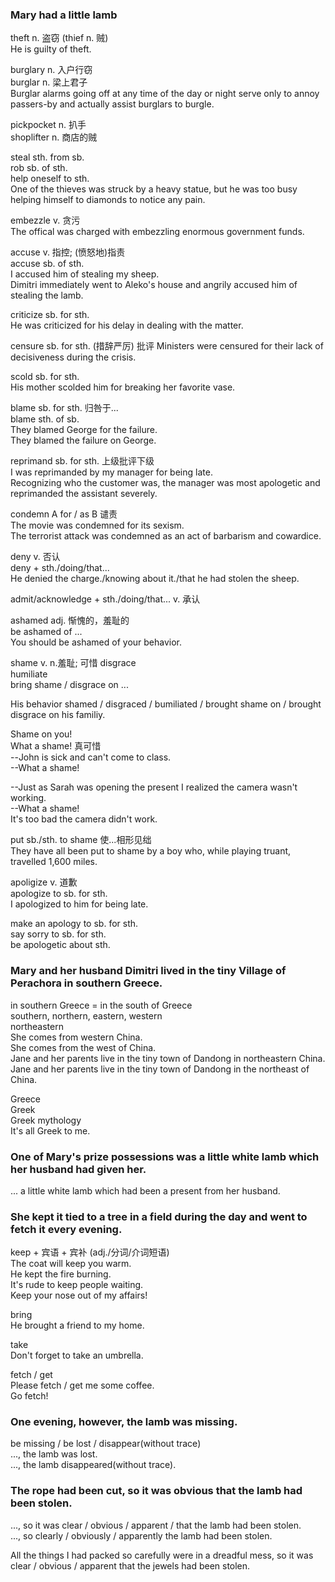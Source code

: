 ### Mary had a little lamb  
theft n. 盗窃 (thief n. 贼)  
He is guilty of theft.  
    
burglary n. 入户行窃  
burglar n. 梁上君子  
Burglar alarms going off at any time of the day or night serve only to annoy passers-by and actually assist burglars to burgle.  
  
pickpocket n. 扒手  
shoplifter n. 商店的贼  
  
steal sth. from sb.  
rob sb. of sth.  
help oneself to sth.  
One of the thieves was struck by a heavy statue, but he was too busy helping himself to diamonds to notice any pain.  
  
embezzle v. 贪污  
The offical was charged with embezzling enormous government funds.  
  
accuse v. 指控; (愤怒地)指责  
accuse sb. of sth.  
I accused him of stealing my sheep.  
Dimitri immediately went to Aleko's house and angrily accused him of stealing the lamb.  
  
criticize sb. for sth.  
He was criticized for his delay in dealing with the matter.  
  
censure sb. for sth. (措辞严厉) 批评
Ministers were censured for their lack of decisiveness during the crisis.  
  
scold sb. for sth.  
His mother scolded him for breaking her favorite vase.  
  
blame sb. for sth. 归咎于...  
blame sth. of sb.  
They blamed George for the failure.  
They blamed the failure on George.  
  
reprimand sb. for sth. 上级批评下级  
I was reprimanded by my manager for being late.  
Recognizing who the customer was, the manager was most apologetic and reprimanded the assistant severely.  
  
condemn A for / as B 谴责  
The movie was condemned for its sexism.  
The terrorist attack was condemned as an act of barbarism and cowardice.  
  
deny v. 否认  
deny + sth./doing/that...  
He denied the charge./knowing about it./that he had stolen the sheep.  
  
admit/acknowledge + sth./doing/that... v. 承认  
  
ashamed adj. 惭愧的，羞耻的  
be ashamed of ...  
You should be ashamed of your behavior.  
  
shame v. n.羞耻; 可惜
disgrace  
humiliate  
bring shame / disgrace on ...  
  
His behavior shamed / disgraced / bumiliated / brought shame on / brought disgrace on his familiy.  
  
Shame on you!  
What a shame! 真可惜  
--John is sick and can't come to class.  
--What a shame!  
  
--Just as Sarah was opening the present I realized the camera wasn't working.  
--What a shame!  
It's too bad the camera didn't work.  
  
put sb./sth. to shame  使...相形见绌  
They have all been put to shame by a boy who, while playing truant, travelled 1,600 miles.  
  
apoligize v. 道歉  
apologize to sb. for sth.  
I apologized to him for being late.  
  
make an apology to sb. for sth.  
say sorry to sb. for sth.  
be apologetic about sth.  
  
### Mary and her husband Dimitri lived in the tiny Village of Perachora in southern Greece.  
in southern Greece = in the south of Greece  
southern, northern, eastern, western  
northeastern    
She comes from western China.  
She comes from the west of China.  
Jane and her parents live in the tiny town of Dandong in northeastern China.  
Jane and her parents live in the tiny town of Dandong in the northeast of China.  
  
Greece  
Greek  
Greek mythology  
It's all Greek to me.  
  
### One of Mary's prize possessions was a little white lamb which her husband had given her.  
... a little white lamb which had been a present from her husband.  

### She kept it tied to a tree in a field during the day and went to fetch it every evening.  
  
keep + 宾语 + 宾补 (adj./分词/介词短语)  
The coat will keep you warm.  
He kept the fire burning.  
It's rude to keep people waiting.  
Keep your nose out of my affairs!  
  
bring  
He brought a friend to my home.  
  
take  
Don't forget to take an umbrella.  
  
fetch / get  
Please fetch / get me some coffee.  
Go fetch!  

### One evening, however, the lamb was missing.  
be missing / be lost / disappear(without trace)  
..., the lamb was lost.  
..., the lamb disappeared(without trace).  
  
### The rope had been cut, so it was obvious that the lamb had been stolen.  
..., so it was clear / obvious / apparent / that the lamb had been stolen.  
..., so clearly / obviously / apparently the lamb had been stolen.  
  
All the things I had packed so carefully were in a dreadful mess, so it was clear / obvious / apparent that the jewels had been stolen.    